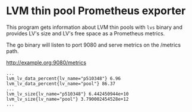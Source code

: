 # LVM thin pool Prometheus exporter

This program gets information about LVM thin pools with `lvs` binary and
provides LV's size and LV's free space as a Prometheus metrics.

The go binary will listen to port 9080 and serve metrics on the /metrics path.

http://example.org:9080/metrics
```
...
lvm_lv_data_percent{lv_name="p510348"} 6.96
lvm_lv_data_percent{lv_name="pool"} 86.37
...
lvm_lv_size{lv_name="p510348"} 6.442450944e+10
lvm_lv_size{lv_name="pool"} 3.790002454528e+12
...
```
